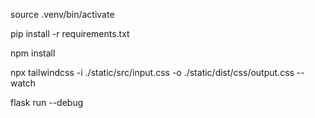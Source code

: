 source .venv/bin/activate

pip install -r requirements.txt

npm install

npx tailwindcss -i ./static/src/input.css -o ./static/dist/css/output.css --watch

flask run --debug
